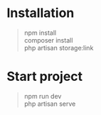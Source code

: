 # Installation

> npm install <br>
> composer install <br>
>php artisan storage:link

# Start project

> npm run dev <br>
> php artisan serve <br>

